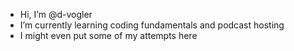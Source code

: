 - Hi, I’m @d-vogler
- I’m currently learning coding fundamentals and podcast hosting
- I might even put some of my attempts here

<!---
d-vogler/d-vogler is a ✨ special ✨ repository because its `README.md` (this file) appears on your GitHub profile.
You can click the Preview link to take a look at your changes.
--->
